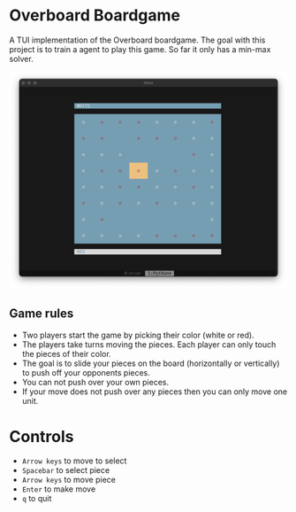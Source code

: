 # Overboard Boardgame

A TUI implementation of the Overboard boardgame. The goal with this project is to train a agent to play this game. So far it only has a min-max solver.

![Screenshot of game](./images/overboard.png)

## Game rules

- Two players start the game by picking their color (white or red).
- The players take turns moving the pieces. Each player can only touch the pieces of their color.
- The goal is to slide your pieces on the board (horizontally or vertically) to push off your opponents pieces.
- You can not push over your own pieces.
- If your move does not push over any pieces then you can only move one unit.

# Controls

- ``Arrow keys`` to move to select
- ``Spacebar`` to select piece
- ``Arrow keys`` to move piece
- ``Enter`` to make move
- ``q`` to quit
